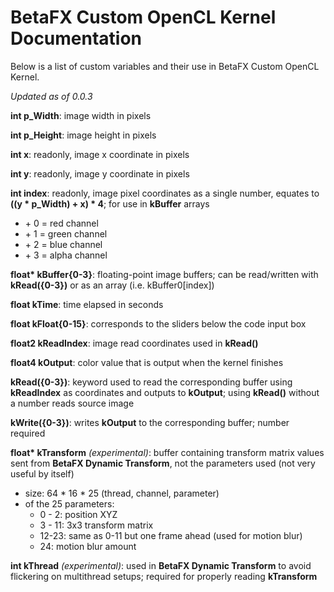 # BetaFX Custom OpenCL Kernel Documentation

Below is a list of custom variables and their use in BetaFX Custom OpenCL Kernel.

*Updated as of 0.0.3*



**int p_Width**: image width in pixels

**int p_Height**: image height in pixels

**int x**: readonly, image x coordinate in pixels

**int y**: readonly, image y coordinate in pixels

**int index**: readonly, image pixel coordinates as a single number, equates to **((y \* p_Width) + x) \* 4**; for use in **kBuffer** arrays

- \+ 0 = red channel
- \+ 1 = green channel
- \+ 2 = blue channel
- \+ 3 = alpha channel

**float\* kBuffer{0-3}**: floating-point image buffers; can be read/written with **kRead({0-3})** or as an array (i.e. kBuffer0[index])

**float kTime**: time elapsed in seconds

**float kFloat{0-15}**: corresponds to the sliders below the code input box

**float2 kReadIndex**: image read coordinates used in **kRead()**

**float4 kOutput**: color value that is output when the kernel finishes

**kRead({0-3})**: keyword used to read the corresponding buffer using **kReadIndex** as coordinates and outputs to **kOutput**; using **kRead()** without a number reads source image

**kWrite({0-3})**: writes **kOutput** to the corresponding buffer; number required

**float\* kTransform** *(experimental)*: buffer containing transform matrix values sent from **BetaFX Dynamic Transform**, not the parameters used (not very useful by itself)

- size: 64 * 16 * 25 (thread, channel, parameter)
- of the 25 parameters:
   - 0 - 2: position XYZ
   - 3 - 11: 3x3 transform matrix
   - 12-23: same as 0-11 but one frame ahead (used for motion blur)
   - 24: motion blur amount

**int kThread** *(experimental)*: used in **BetaFX Dynamic Transform** to avoid flickering on multithread setups; required for properly reading **kTransform**

